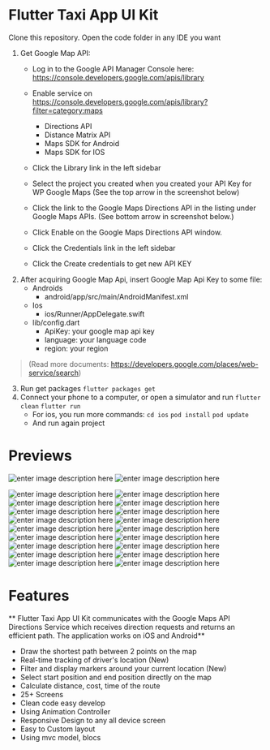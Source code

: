 
# Flutter Taxi App UI Kit
Clone this repository. Open the code folder in any IDE you want
1. Get Google Map API:
	- Log in to the Google API Manager Console here: https://console.developers.google.com/apis/library
	- Enable service on https://console.developers.google.com/apis/library?filter=category:maps
		- Directions API
		- Distance Matrix API
		- Maps SDK for Android
		- Maps SDK for IOS
	- Click the Library link in the left sidebar
	- Select the project you created when you created your API Key for WP Google Maps (See the top arrow in the screenshot below)
	- Click the link to the Google Maps Directions API in the listing under Google Maps APIs. (See bottom arrow in screenshot below.)
	- Click Enable on the Google Maps Directions API window.

	- Click the Credentials link in the left sidebar
	- Click the Create credentials to get new API KEY
2. After acquiring Google Map Api, insert  Google Map Api Key to some file:
	- Androids
		- android/app/src/main/AndroidManifest.xml
	- Ios
		- ios/Runner/AppDelegate.swift
	- lib/config.dart
		- ApiKey: your google map api key
		- language: your language code
		- region: your region
> (Read more documents: https://developers.google.com/places/web-service/search)

3. Run get packages
```flutter packages get```
4. Connect your phone to a computer, or open a simulator and run
```flutter clean```
```flutter run```
	- For ios, you run more commands:
```cd ios```
```pod install```
```pod update```
	- And run again project
# Previews
![enter image description here](./images/68747470733a2f2f692e696d6775722e636f6d2f793742554b5a6e2e706e67_01.gif)
![enter image description here](./images/68747470733a2f2f692e696d6775722e636f6d2f793742554b5a6e2e706e67_03.gif)

![enter image description here](./images/68747470733a2f2f692e696d6775722e636f6d2f793742554b5a6e2e706e67_05.gif)
![enter image description here](./images/68747470733a2f2f692e696d6775722e636f6d2f793742554b5a6e2e706e67_13.gif)
![enter image description here](./images/68747470733a2f2f692e696d6775722e636f6d2f793742554b5a6e2e706e67_15.gif)
![enter image description here](./images/68747470733a2f2f692e696d6775722e636f6d2f793742554b5a6e2e706e67_17.gif)
![enter image description here](./images/68747470733a2f2f692e696d6775722e636f6d2f793742554b5a6e2e706e67_25.gif)
![enter image description here](./images/68747470733a2f2f692e696d6775722e636f6d2f793742554b5a6e2e706e67_37.gif)
![enter image description here](./images/68747470733a2f2f692e696d6775722e636f6d2f793742554b5a6e2e706e67_39.gif)
![enter image description here](./images/68747470733a2f2f692e696d6775722e636f6d2f793742554b5a6e2e706e67_41.gif)
![enter image description here](./images/68747470733a2f2f692e696d6775722e636f6d2f793742554b5a6e2e706e67_49.gif)
![enter image description here](./images/68747470733a2f2f692e696d6775722e636f6d2f793742554b5a6e2e706e67_51.gif)
![enter image description here](./images/68747470733a2f2f692e696d6775722e636f6d2f793742554b5a6e2e706e67_53.gif)
![enter image description here](./images/68747470733a2f2f692e696d6775722e636f6d2f793742554b5a6e2e706e67_61.gif)
![enter image description here](./images/68747470733a2f2f692e696d6775722e636f6d2f793742554b5a6e2e706e67_65.gif)
![enter image description here](./images/68747470733a2f2f692e696d6775722e636f6d2f793742554b5a6e2e706e67_73.gif)
![enter image description here](./images/68747470733a2f2f692e696d6775722e636f6d2f793742554b5a6e2e706e67_75.gif)
![enter image description here](./images/68747470733a2f2f692e696d6775722e636f6d2f793742554b5a6e2e706e67_77.gif)
![enter image description here](./images/68747470733a2f2f692e696d6775722e636f6d2f793742554b5a6e2e706e67_85.gif)
![enter image description here](./images/68747470733a2f2f692e696d6775722e636f6d2f793742554b5a6e2e706e67_89.gif)


# Features
**
Flutter Taxi App UI Kit communicates with the Google Maps API Directions Service which receives direction requests and returns an efficient path. The application works on iOS and Android**
- Draw the shortest path between 2 points on the map
- Real-time tracking of driver's location (New)
- Filter and display markers around your current location (New)
- Select start position and end position directly on the map
- Calculate distance, cost, time of the route
- 25+ Screens
- Clean code easy develop
- Using Animation Controller
- Responsive Design to any all device screen
- Easy to Custom layout
- Using mvc model, blocs
